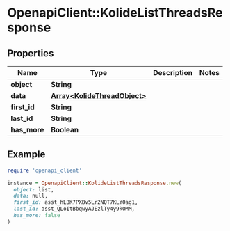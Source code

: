 # OpenapiClient::KolideListThreadsResponse

## Properties

| Name | Type | Description | Notes |
| ---- | ---- | ----------- | ----- |
| **object** | **String** |  |  |
| **data** | [**Array&lt;KolideThreadObject&gt;**](KolideThreadObject.md) |  |  |
| **first_id** | **String** |  |  |
| **last_id** | **String** |  |  |
| **has_more** | **Boolean** |  |  |

## Example

```ruby
require 'openapi_client'

instance = OpenapiClient::KolideListThreadsResponse.new(
  object: list,
  data: null,
  first_id: asst_hLBK7PXBv5Lr2NQT7KLY0ag1,
  last_id: asst_QLoItBbqwyAJEzlTy4y9kOMM,
  has_more: false
)
```

